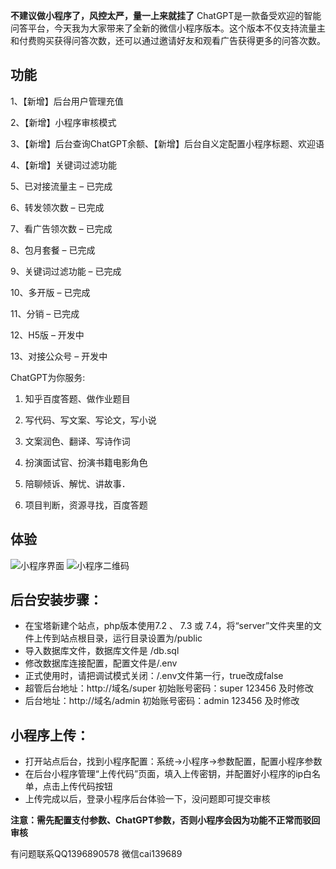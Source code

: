 **不建议做小程序了，风控太严，量一上来就挂了**
ChatGPT是一款备受欢迎的智能问答平台，今天我为大家带来了全新的微信小程序版本。这个版本不仅支持流量主和付费购买获得问答次数，还可以通过邀请好友和观看广告获得更多的问答次数。

## 功能
1、【新增】后台用户管理充值

2、【新增】小程序审核模式

3、【新增】后台查询ChatGPT余额、【新增】后台自义定配置小程序标题、欢迎语

4、【新增】关键词过滤功能

5、已对接流量主 – 已完成

6、转发领次数 – 已完成

7、看广告领次数 – 已完成

8、包月套餐 – 已完成

9、关键词过滤功能 – 已完成

10、多开版 – 已完成

11、分销 – 已完成

12、H5版 – 开发中

13、对接公众号 – 开发中


ChatGPT为你服务:

1. 知乎百度答题、做作业题目

2. 写代码、写文案、写论文，写小说

3. 文案润色、翻译、写诗作词

4. 扮演面试官、扮演书籍电影角色

5. 陪聊倾诉、解忧、讲故事．

6. 项目判断，资源寻找，百度答题

## 体验

[]()

![小程序界面](https://i.328888.xyz/2023/03/09/oHZQ5.png "小程序界面")
![小程序二维码](https://i.328888.xyz/2023/03/09/oHAnH.jpeg "小程序二维码")
## 后台安装步骤：

- 在宝塔新建个站点，php版本使用7.2 、 7.3 或 7.4，将“server”文件夹里的文件上传到站点根目录，运行目录设置为/public
- 导入数据库文件，数据库文件是 /db.sql
- 修改数据库连接配置，配置文件是/.env
- 正式使用时，请把调试模式关闭：/.env文件第一行，true改成false
- 超管后台地址：http://域名/super  初始账号密码：super  123456   及时修改
- 后台地址：http://域名/admin  初始账号密码：admin  123456   及时修改

## 小程序上传：

- 打开站点后台，找到小程序配置：系统->小程序->参数配置，配置小程序参数
- 在后台小程序管理“上传代码”页面，填入上传密钥，并配置好小程序的ip白名单，点击上传代码按钮
- 上传完成以后，登录小程序后台体验一下，没问题即可提交审核

**注意：需先配置支付参数、ChatGPT参数，否则小程序会因为功能不正常而驳回审核**

有问题联系QQ1396890578 微信cai139689 
